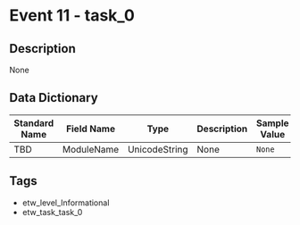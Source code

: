 # Event 11 - task_0

## Description
None

## Data Dictionary
|Standard Name|Field Name|Type|Description|Sample Value|
|---|---|---|---|---|
|TBD|ModuleName|UnicodeString|None|`None`|

## Tags
* etw_level_Informational
* etw_task_task_0